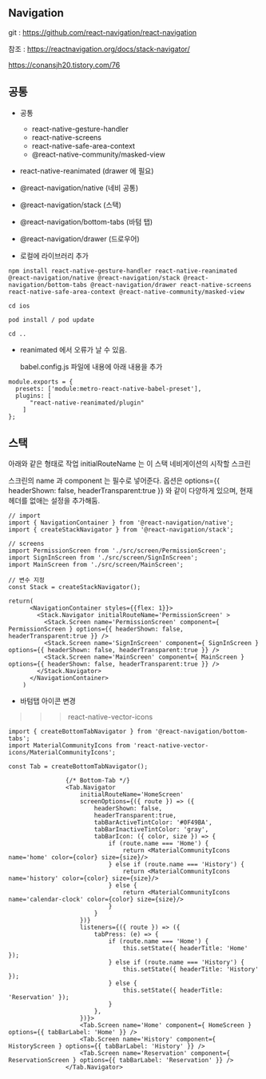 ## Navigation

git : https://github.com/react-navigation/react-navigation

참조 : https://reactnavigation.org/docs/stack-navigator/

https://conansjh20.tistory.com/76

## 공통

- 공통
  - react-native-gesture-handler
  - react-native-screens
  - react-native-safe-area-context
  - @react-native-community/masked-view

- react-native-reanimated (drawer 에 필요)
- @react-navigation/native (네비 공통)
- @react-navigation/stack (스택)
- @react-navigation/bottom-tabs (바텀 탭)
- @react-navigation/drawer (드로우어)

- 로컬에 라이브러리 추가
```
npm install react-native-gesture-handler react-native-reanimated @react-navigation/native @react-navigation/stack @react-navigation/bottom-tabs @react-navigation/drawer react-native-screens react-native-safe-area-context @react-native-community/masked-view

cd ios 

pod install / pod update

cd ..
```


- reanimated 에서 오류가 날 수 있음.

    babel.config.js 파일에 내용에 아래 내용을 추가

```   
module.exports = {
  presets: ['module:metro-react-native-babel-preset'],
  plugins: [
      "react-native-reanimated/plugin"
    ]
};
```

## 스택

아래와 같은 형태로 작업
initialRouteName 는 이 스택 네비게이션의 시작할 스크린

스크린의 name 과 component 는 필수로 넣어준다.
옵션은 options={{ headerShown: false, headerTransparent:true }} 와 같이 다양하게 있으며, 현재 헤더를 없애는 설정을 추가해둠.

```
// import
import { NavigationContainer } from '@react-navigation/native';
import { createStackNavigator } from '@react-navigation/stack';

// screens
import PermissionScreen from './src/screen/PermissionScreen';
import SignInScreen from './src/screen/SignInScreen';
import MainScreen from './src/screen/MainScreen';

// 변수 지정
const Stack = createStackNavigator();

return(
      <NavigationContainer styles={{flex: 1}}>
        <Stack.Navigator initialRouteName='PermissionScreen' >
          <Stack.Screen name='PermissionScreen' component={ PermissionScreen } options={{ headerShown: false, headerTransparent:true }} />
          <Stack.Screen name='SignInScreen' component={ SignInScreen } options={{ headerShown: false, headerTransparent:true }} />
          <Stack.Screen name='MainScreen' component={ MainScreen } options={{ headerShown: false, headerTransparent:true }} />
        </Stack.Navigator>
      </NavigationContainer>
    )

```

- 바텀탭 아이콘 변경

>>> react-native-vector-icons 

```
import { createBottomTabNavigator } from '@react-navigation/bottom-tabs';
import MaterialCommunityIcons from 'react-native-vector-icons/MaterialCommunityIcons';

const Tab = createBottomTabNavigator();

                {/* Bottom-Tab */}
                <Tab.Navigator 
                    initialRouteName='HomeScreen'
                    screenOptions={({ route }) => ({
                        headerShown: false,
                        headerTransparent:true,
                        tabBarActiveTintColor: '#0F49BA',
                        tabBarInactiveTintColor: 'gray',
                        tabBarIcon: ({ color, size }) => {
                            if (route.name === 'Home') {
                                return <MaterialCommunityIcons name='home' color={color} size={size}/>
                            } else if (route.name === 'History') {
                                return <MaterialCommunityIcons name='history' color={color} size={size}/>
                            } else {
                                return <MaterialCommunityIcons name='calendar-clock' color={color} size={size}/>
                            }
                        }
                    })}
                    listeners={({ route }) => ({
                        tabPress: (e) => {
                            if (route.name === 'Home') {
                                this.setState({ headerTitle: 'Home' });
                            } else if (route.name === 'History') {
                                this.setState({ headerTitle: 'History' });
                            } else {
                                this.setState({ headerTitle: 'Reservation' });
                            }
                        },
                    })}>
                    <Tab.Screen name='Home' component={ HomeScreen } options={{ tabBarLabel: 'Home' }} />
                    <Tab.Screen name='History' component={ HistoryScreen } options={{ tabBarLabel: 'History' }} />
                    <Tab.Screen name='Reservation' component={ ReservationScreen } options={{ tabBarLabel: 'Reservation' }} />
                </Tab.Navigator>

```